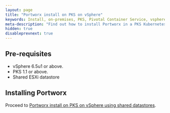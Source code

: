 ```yaml
---
layout: page
title: "Portworx install on PKS on vSphere"
keywords: Install, on-premises, PKS, Pivotal Container Service, vsphere, kubernetes, k8s, air gapped
meta-description: "Find out how to install Portworx in a PKS Kubernetes cluster on vSphere and have Portworx provide highly available volumes to any application deployed via Kubernetes."
hidden: true
disableprevnext: true
---
```


## Pre-requisites

* vSphere 6.5u1 or above.
* PKS 1.1 or above.
* Shared ESXi datastore

## Installing Portworx

Proceed to [Portworx install on PKS on vSphere using shared datastores](/portworx-install-with-kubernetes/on-premise/install-pks).

<!-- If you have **local** datastores, proceed to [Portworx install on PKS on vSphere using local datastores](/portworx-install-with-kubernetes/on-premise/install-pks/install-pks-vsphere-local). -->